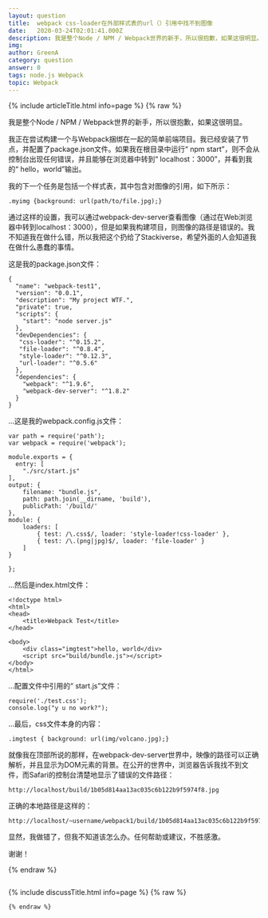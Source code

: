 ```yaml
---
layout: question
title:  webpack css-loader在外部样式表的url（）引用中找不到图像
date:   2020-03-24T02:01:41.000Z
description: 我是整个Node / NPM / Webpack世界的新手，所以很抱歉，如果这很明显。我正在尝试构建一个与Webpack捆绑在一起的简单前端项目。我已...
img: 
author: GreenA
category: question
answer: 0
tags: node.js Webpack
topic: Webpack
---
```

<div class="article-root">
  <div class="article">
    {% include articleTitle.html info=page %}
    {% raw %}
    <div class="article-content"><p><font style="vertical-align: inherit;"><font style="vertical-align: inherit;">我是整个Node / NPM / Webpack世界的新手，所以很抱歉，如果这很明显。</font></font></p>

<p><font style="vertical-align: inherit;"><font style="vertical-align: inherit;">我正在尝试构建一个与Webpack捆绑在一起的简单前端项目。</font><font style="vertical-align: inherit;">我已经安装了节点，并配置了package.json文件。</font><font style="vertical-align: inherit;">如果我在根目录中运行“ npm start”，则不会从控制台出现任何错误，并且能够在浏览器中转到“ localhost：3000”，并看到我的“ hello，world”输出。</font></font></p>

<p><font style="vertical-align: inherit;"><font style="vertical-align: inherit;">我的下一个任务是包括一个样式表，其中包含对图像的引用，如下所示：</font></font></p>

<p><code>.myimg {background: url(path/to/file.jpg);}</code></p>

<p><font style="vertical-align: inherit;"><font style="vertical-align: inherit;">通过这样的设置，我可以通过webpack-dev-server查看图像（通过在Web浏览器中转到localhost：3000），但是如果我构建项目，则图像的路径是错误的。</font><font style="vertical-align: inherit;">我不知道我在做什么错，所以我把这个扔给了Stackiverse，希望外面的人会知道我在做什么愚蠢的事情。  </font></font></p>

<p><font style="vertical-align: inherit;"><font style="vertical-align: inherit;">这是我的package.json文件：</font></font></p>

<pre><code>{<font></font>
  "name": "webpack-test1",<font></font>
  "version": "0.0.1",<font></font>
  "description": "My project WTF.",<font></font>
  "private": true,<font></font>
  "scripts": {<font></font>
    "start": "node server.js"<font></font>
  },<font></font>
  "devDependencies": {<font></font>
   "css-loader": "^0.15.2",<font></font>
   "file-loader": "^0.8.4",<font></font>
   "style-loader": "^0.12.3",<font></font>
   "url-loader": "^0.5.6"<font></font>
  },<font></font>
  "dependencies": {<font></font>
    "webpack": "^1.9.6",<font></font>
    "webpack-dev-server": "^1.8.2"<font></font>
  }<font></font>
}<font></font>
</code></pre>

<p><font style="vertical-align: inherit;"><font style="vertical-align: inherit;">...这是我的webpack.config.js文件：</font></font></p>

<pre><code>var path = require('path');<font></font>
var webpack = require('webpack');<font></font>
<font></font>
module.exports = {<font></font>
  entry: [<font></font>
    "./src/start.js"<font></font>
],<font></font>
output: {<font></font>
    filename: "bundle.js",<font></font>
    path: path.join(__dirname, 'build'),<font></font>
    publicPath: '/build/'<font></font>
},<font></font>
module: {<font></font>
    loaders: [<font></font>
        { test: /\.css$/, loader: 'style-loader!css-loader' },<font></font>
        { test: /\.(png|jpg)$/, loader: 'file-loader' }<font></font>
    ]<font></font>
}<font></font>
<font></font>
};<font></font>
</code></pre>

<p><font style="vertical-align: inherit;"><font style="vertical-align: inherit;">...然后是index.html文件：</font></font></p>

<pre><code>&lt;!doctype html&gt;<font></font>
&lt;html&gt;<font></font>
&lt;head&gt;<font></font>
    &lt;title&gt;Webpack Test&lt;/title&gt;<font></font>
&lt;/head&gt;<font></font>
<font></font>
&lt;body&gt;<font></font>
    &lt;div class="imgtest"&gt;hello, world&lt;/div&gt;<font></font>
    &lt;script src="build/bundle.js"&gt;&lt;/script&gt;<font></font>
&lt;/body&gt;<font></font>
&lt;/html&gt;<font></font>
</code></pre>

<p><font style="vertical-align: inherit;"><font style="vertical-align: inherit;">...配置文件中引用的“ start.js”文件：</font></font></p>

<pre><code>require('./test.css');<font></font>
console.log("y u no work?");<font></font>
</code></pre>

<p><font style="vertical-align: inherit;"><font style="vertical-align: inherit;">...最后，css文件本身的内容：</font></font></p>

<pre><code>.imgtest { background: url(img/volcano.jpg);}
</code></pre>

<p><font style="vertical-align: inherit;"><font style="vertical-align: inherit;">就像我在顶部所说的那样，在webpack-dev-server世界中，映像的路径可以正确解析，并且显示为DOM元素的背景。</font><font style="vertical-align: inherit;">在公开的世界中，浏览器告诉我找不到文件，而Safari的控制台清楚地显示了错误的文件路径：</font></font></p>

<pre><code>http://localhost/build/1b05d814aa13ac035c6b122b9f5974f8.jpg
</code></pre>

<p><font style="vertical-align: inherit;"><font style="vertical-align: inherit;">正确的本地路径是这样的：</font></font></p>

<pre><code>http://localhost/~username/webpack1/build/1b05d814aa13ac035c6b122b9f5974f8.jpg
</code></pre>

<p><font style="vertical-align: inherit;"><font style="vertical-align: inherit;">显然，我做错了，但我不知道该怎么办。</font><font style="vertical-align: inherit;">任何帮助或建议，不胜感激。</font></font></p>

<p><font style="vertical-align: inherit;"><font style="vertical-align: inherit;">谢谢！</font></font></p></div>
    {% endraw %}
  </div>
  <p style="height: 0;width:0;overflow: hidden;"> 第3207篇《webpack css-loader在外部样式表的url（）引用中找不到图像》来自Winter(https://github.com/aiyld/aiyld.github.io)的站点</p>
  <div class="discuss-wrapper">
    {% include discussTitle.html info=page %}
    {% raw %}
    
    {% endraw %}
  </div>
<div>
